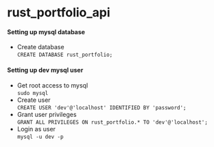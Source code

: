 # rust_portfolio_api

#### Setting up mysql database
- Create database <br />
`CREATE DATABASE rust_portfolio;`

#### Setting up dev mysql user
- Get root access to mysql <br />
`sudo mysql`
- Create user <br />
`CREATE USER 'dev'@'localhost' IDENTIFIED BY 'password';`
- Grant user privileges <br />
`GRANT ALL PRIVILEGES ON rust_portfolio.* TO 'dev'@'localhost';`
- Login as user <br />
`mysql -u dev -p`
